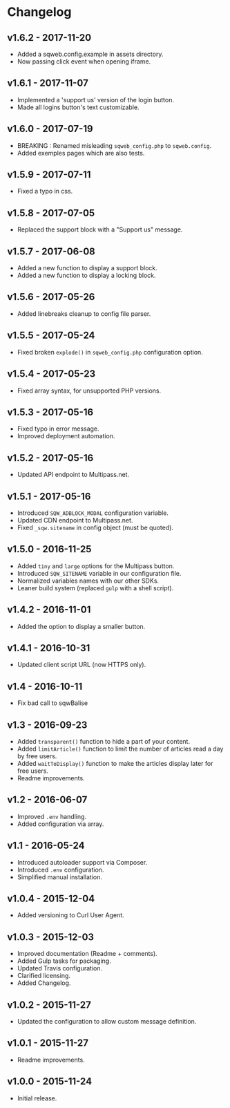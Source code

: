 # Changelog

## v1.6.2 - 2017-11-20

* Added a sqweb.config.example in assets directory.
* Now passing click event when opening iframe.

## v1.6.1 - 2017-11-07

* Implemented a 'support us' version of the login button.
* Made all logins button's text customizable.

## v1.6.0 - 2017-07-19

* BREAKING : Renamed misleading `sqweb_config.php` to `sqweb.config`.
* Added exemples pages which are also tests.

## v1.5.9 - 2017-07-11

* Fixed a typo in css.

## v1.5.8 - 2017-07-05

* Replaced the support block with a "Support us" message.

## v1.5.7 - 2017-06-08

* Added a new function to display a support block.
* Added a new function to display a locking block.

## v1.5.6 - 2017-05-26

* Added linebreaks cleanup to config file parser.

## v1.5.5 - 2017-05-24

* Fixed broken `explode()` in `sqweb_config.php` configuration option.

## v1.5.4 - 2017-05-23

* Fixed array syntax, for unsupported PHP versions.

## v1.5.3 - 2017-05-16

* Fixed typo in error message.
* Improved deployment automation.

## v1.5.2 - 2017-05-16

* Updated API endpoint to Multipass.net.

## v1.5.1 - 2017-05-16

* Introduced `SQW_ADBLOCK_MODAL` configuration variable.
* Updated CDN endpoint to Multipass.net.
* Fixed `_sqw.sitename` in config object (must be quoted).

## v1.5.0 - 2016-11-25

* Added `tiny` and `large` options for the Multipass button.
* Introduced `SQW_SITENAME` variable in our configuration file.
* Normalized variables names with our other SDKs.
* Leaner build system (replaced `gulp` with a shell script).

## v1.4.2 - 2016-11-01

* Added the option to display a smaller button.

## v1.4.1 - 2016-10-31

* Updated client script URL (now HTTPS only).

## v1.4 - 2016-10-11

* Fix bad call to sqwBalise

## v1.3 - 2016-09-23

* Added `transparent()` function to hide a part of your content.
* Added `limitArticle()` function to limit the number of articles read a day by free users.
* Added `waitToDisplay()` function to make the articles display later for free users.
* Readme improvements.

## v1.2 - 2016-06-07

* Improved `.env` handling.
* Added configuration via array.

## v1.1 - 2016-05-24

* Introduced autoloader support via Composer.
* Introduced `.env` configuration.
* Simplified manual installation.

## v1.0.4 - 2015-12-04

* Added versioning to Curl User Agent.

## v1.0.3 - 2015-12-03

* Improved documentation (Readme + comments).
* Added Gulp tasks for packaging.
* Updated Travis configuration.
* Clarified licensing.
* Added Changelog.

## v1.0.2 - 2015-11-27

* Updated the configuration to allow custom message definition.

## v1.0.1 - 2015-11-27

* Readme improvements.

## v1.0.0 - 2015-11-24

* Initial release.
